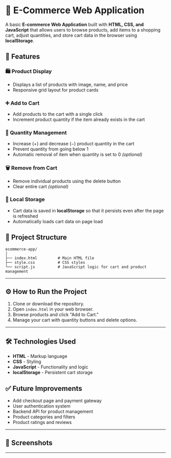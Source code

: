 # 🛒 E-Commerce Web Application

A basic **E-commerce Web Application** built with **HTML, CSS, and JavaScript** that allows users to browse products, add items to a shopping cart, adjust quantities, and store cart data in the browser using **localStorage**.


## 🚀 Features

### 🛍️ Product Display

* Displays a list of products with image, name, and price
* Responsive grid layout for product cards

### ➕ Add to Cart

* Add products to the cart with a single click
* Increment product quantity if the item already exists in the cart

### 🔢 Quantity Management

* Increase (+) and decrease (−) product quantity in the cart
* Prevent quantity from going below 1
* Automatic removal of item when quantity is set to 0 *(optional)*

### 🗑️ Remove from Cart

* Remove individual products using the delete button
* Clear entire cart *(optional)*

### 💾 Local Storage

* Cart data is saved in **localStorage** so that it persists even after the page is refreshed
* Automatically loads cart data on page load

## 📂 Project Structure

```
ecommerce-app/
│
├── index.html         # Main HTML file
├── style.css          # CSS styles
└── script.js          # JavaScript logic for cart and product management
```

---

## ⚙️ How to Run the Project

1. Clone or download the repository.
2. Open `index.html` in your web browser.
3. Browse products and click "Add to Cart."
4. Manage your cart with quantity buttons and delete options.

---

## 🛠️ Technologies Used

* **HTML** - Markup language
* **CSS** - Styling
* **JavaScript** - Functionality and logic
* **localStorage** - Persistent cart storage

 
## ✅ Future Improvements

* Add checkout page and payment gateway
* User authentication system
* Backend API for product management
* Product categories and filters
* Product ratings and reviews

---

## 📸 Screenshots



---


